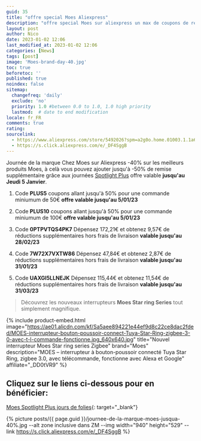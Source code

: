 ```yaml
---
guid: 35
title: "offre special Moes Aliexpress"
description: "offre special Moes sur aliexpress un max de coupons de reduc"
layout: post
author: Nico
date: 2023-01-02 12:06
last_modified_at: 2023-01-02 12:06
categories: [News]
tags: [post]
image: 'Moes-brand-day-40.jpg'
toc: true
beforetoc: ''
published: true
noindex: false
sitemap:
  changefreq: 'daily'
  exclude: 'no'
  priority: 1.0 #between 0.0 to 1.0, 1.0 high priority
  lastmod:  # date to end modification
locale: fr_FR
comments: true
rating:  
sourcelink:
  - https://www.aliexpress.com/store/5492026?spm=a2g0o.home.01003.1.1a6a7065pbuX37
  - https://s.click.aliexpress.com/e/_DF4SggB
---
```


Journée de la marque Chez Moes sur Aliexpress -40% sur les meilleurs produits Moes, à celà vous pouvez ajouter jusqu'à -50% de remise supplémentaire grâce aux journées [Spotlight Plus](https://s.click.aliexpress.com/e/_DF4SggB) offre valable **jusqu'au Jeudi 5 Janvier**.

1. Code **PLUS5** coupons allant jusqu'à 50% pour une commande miniumum de 50€ **offre valable jusqu'au 5/01/23**
2. Code **PLUS10** coupons allant jusqu'à 50% pour une commande miniumum de 100€ **offre valable jusqu'au 5/01/23**


1. Code **0PTPVTQS4PK7** Dépensez 172,21€ et obtenez 9,57€ de réductions supplémentaires hors frais de livraison **valable jusqu'au 28/02/23**
2. Code **7W72X7VXTW86** Dépensez 47,84€ et obtenez 2,87€ de réductions supplémentaires hors frais de livraison **valable jusqu'au 31/01/23**
3. Code **UAXGI5LLNEJK** Dépensez 115,44€ et obtenez 11,54€ de réductions supplémentaires hors frais de livraison **valable jusqu'au 31/03/23**

> Découvrez les nouveaux interrupteurs **Moes Star ring Series** tout simplement magnifique.

{% include product-embed.html image="https://ae01.alicdn.com/kf/Sa5aee894221e44ef9d8c22ce8dac2fded/MOES-interrupteur-bouton-poussoir-connect-Tuya-Star-Ring-zigbee-3-0-avec-t-l-commande-fonctionne.jpg_640x640.jpg" title="Nouvel interrupteur Moes Star ring series Zigbee" brand="Moes" description="MOES – interrupteur à bouton-poussoir connecté Tuya Star Ring, zigbee 3.0, avec télécommande, fonctionne avec Alexa et Google" affiliate="_DD0tVR9" %}

## Cliquez sur le liens ci-dessous pour en bénéficier:

[Moes Spotlight Plus jours de folies](https://s.click.aliexpress.com/e/_DF4SggB){: target="_blank"}

{% picture posts/{{ page.guid }}/journee-de-la-marque-moes-jusqua-40%.jpg --alt zone inclusive dans ZM --img width="940" height="529" --link https://s.click.aliexpress.com/e/_DF4SggB %}



